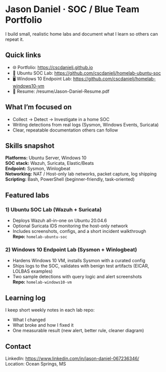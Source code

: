 # Jason Daniel · SOC / Blue Team Portfolio

I build small, realistic home labs and document what I learn so others can repeat it.

## Quick links
- 🌐 Portfolio: https://cscdanielj.github.io
- 🧰 Ubuntu SOC Lab: https://github.com/cscdanielj/homelab-ubuntu-soc
- 🖥️ Windows 10 Endpoint Lab: https://github.com/cscdanielj/homelab-windows10-vm
- 📄 Resume: /resume/Jason-Daniel-Resume.pdf

## What I’m focused on
- Collect → Detect → Investigate in a home SOC
- Writing detections from real logs (Sysmon, Windows Events, Suricata)
- Clear, repeatable documentation others can follow

## Skills snapshot
**Platforms:** Ubuntu Server, Windows 10  
**SOC stack:** Wazuh, Suricata, Elastic/Beats  
**Endpoint:** Sysmon, Winlogbeat  
**Networking:** NAT / Host-only lab networks, packet capture, log shipping  
**Scripting:** Bash, PowerShell (beginner-friendly, task-oriented)

## Featured labs
### 1) Ubuntu SOC Lab (Wazuh + Suricata)
- Deploys Wazuh all-in-one on Ubuntu 20.04.6
- Optional Suricata IDS monitoring the host-only network
- Includes screenshots, configs, and a short incident walkthrough  
**Repo:** `homelab-ubuntu-soc`

### 2) Windows 10 Endpoint Lab (Sysmon + Winlogbeat)
- Hardens Windows 10 VM, installs Sysmon with a curated config
- Ships logs to the SOC, validates with benign test artifacts (EICAR, LOLBAS examples)
- Two sample detections with query logic and alert screenshots  
**Repo:** `homelab-windows10-vm`

## Learning log
I keep short weekly notes in each lab repo:
- What I changed  
- What broke and how I fixed it  
- One measurable result (new alert, better rule, cleaner diagram)

## Contact
LinkedIn: https://www.linkedin.com/in/jason-daniel-067236346/  
Location: Ocean Springs, MS
